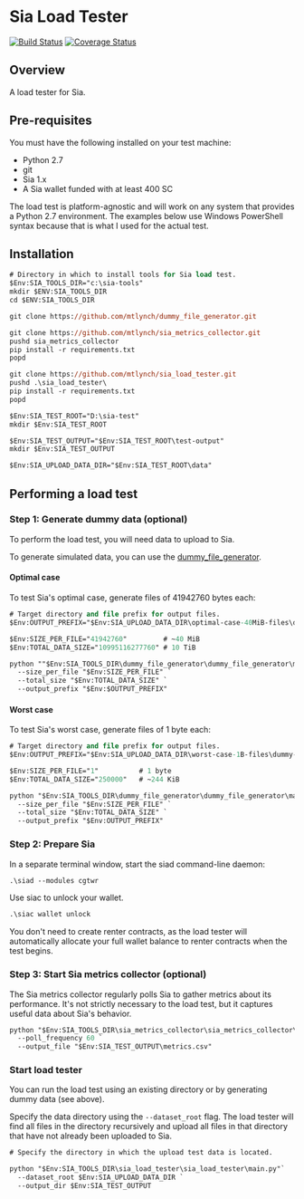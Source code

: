 # Sia Load Tester

[![Build Status](https://travis-ci.org/mtlynch/sia_load_tester.svg?branch=master)](https://travis-ci.org/mtlynch/sia_load_tester)
[![Coverage Status](https://coveralls.io/repos/github/mtlynch/sia_load_tester/badge.svg?branch=master)](https://coveralls.io/github/mtlynch/sia_load_tester?branch=master)

## Overview

A load tester for Sia.

## Pre-requisites

You must have the following installed on your test machine:

* Python 2.7
* git
* Sia 1.x
* A Sia wallet funded with at least 400 SC

The load test is platform-agnostic and will work on any system that provides a Python 2.7 environment. The examples below use Windows PowerShell syntax because that is what I used for the actual test.

## Installation

```ps
# Directory in which to install tools for Sia load test.
$Env:SIA_TOOLS_DIR="c:\sia-tools"
mkdir $ENV:SIA_TOOLS_DIR
cd $ENV:SIA_TOOLS_DIR

git clone https://github.com/mtlynch/dummy_file_generator.git

git clone https://github.com/mtlynch/sia_metrics_collector.git
pushd sia_metrics_collector
pip install -r requirements.txt
popd

git clone https://github.com/mtlynch/sia_load_tester.git
pushd .\sia_load_tester\
pip install -r requirements.txt
popd
```

```ps
$Env:SIA_TEST_ROOT="D:\sia-test"
mkdir $Env:SIA_TEST_ROOT

$Env:SIA_TEST_OUTPUT="$Env:SIA_TEST_ROOT\test-output"
mkdir $Env:SIA_TEST_OUTPUT

$Env:SIA_UPLOAD_DATA_DIR="$Env:SIA_TEST_ROOT\data"
```

## Performing a load test


### Step 1: Generate dummy data (optional)

To perform the load test, you will need data to upload to Sia.

To generate simulated data, you can use the [dummy_file_generator](https://github.com/mtlynch/dummy_file_generator).

#### Optimal case

To test Sia's optimal case, generate files of 41942760 bytes each:

```ps
# Target directory and file prefix for output files.
$Env:OUTPUT_PREFIX="$Env:SIA_UPLOAD_DATA_DIR\optimal-case-40MiB-files\dummy-"

$Env:SIZE_PER_FILE="41942760"         # ~40 MiB
$Env:TOTAL_DATA_SIZE="10995116277760" # 10 TiB

python ""$Env:SIA_TOOLS_DIR\dummy_file_generator\dummy_file_generator\main.py" `
  --size_per_file "$Env:SIZE_PER_FILE" `
  --total_size "$Env:TOTAL_DATA_SIZE" `
  --output_prefix "$Env:$OUTPUT_PREFIX"
```

#### Worst case

To test Sia's worst case, generate files of 1 byte each:

```ps
# Target directory and file prefix for output files.
$Env:OUTPUT_PREFIX="$Env:SIA_UPLOAD_DATA_DIR\worst-case-1B-files\dummy-"

$Env:SIZE_PER_FILE="1"          # 1 byte
$Env:TOTAL_DATA_SIZE="250000"   # ~244 KiB

python "$Env:SIA_TOOLS_DIR\dummy_file_generator\dummy_file_generator\main.py" `
  --size_per_file "$Env:SIZE_PER_FILE" `
  --total_size "$Env:TOTAL_DATA_SIZE" `
  --output_prefix "$Env:OUTPUT_PREFIX"
```

### Step 2: Prepare Sia

In a separate terminal window, start the siad command-line daemon:

```ps
.\siad --modules cgtwr
```

Use siac to unlock your wallet.

```ps
.\siac wallet unlock
```

You don't need to create renter contracts, as the load tester will automatically allocate your full wallet balance to renter contracts when the test begins.

### Step 3: Start Sia metrics collector (optional)

The Sia metrics collector regularly polls Sia to gather metrics about its performance. It's not strictly necessary to the load test, but it captures useful data about Sia's behavior.

```ps
python "$Env:SIA_TOOLS_DIR\sia_metrics_collector\sia_metrics_collector\main.py"`
  --poll_frequency 60 `
  --output_file "$Env:SIA_TEST_OUTPUT\metrics.csv"
```

### Start load tester

You can run the load test using an existing directory or by generating dummy data (see above).

Specify the data directory using the `--dataset_root` flag. The load tester will find all files in the directory recursively and upload all files in that directory that have not already been uploaded to Sia.

```ps
# Specify the directory in which the upload test data is located.

python "$Env:SIA_TOOLS_DIR\sia_load_tester\sia_load_tester\main.py"`
  --dataset_root $Env:SIA_UPLOAD_DATA_DIR `
  --output_dir $Env:SIA_TEST_OUTPUT
```
